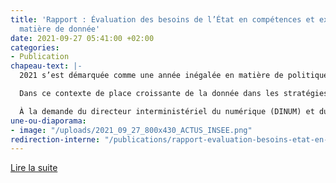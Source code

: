 ```yaml
---
title: 'Rapport : Évaluation des besoins de l’État en compétences et expertises en
  matière de donnée'
date: 2021-09-27 05:41:00 +02:00
categories:
- Publication
chapeau-text: |-
  2021 s’est démarquée comme une année inégalée en matière de politique publique de la donnée : démonstration « grand public » de l’utilité de l’open data et du pilotage par la donnée à l’aune de la crise sanitaire, ambition gouvernementale renouvelée par la circulaire du Premier ministre du 27 avril 2021, élaboration d’une feuille de route et mise en place d’ Administrateurs des données dans chaque ministère, multiplication des projets d’amélioration des services publics par la donnée dans toutes les administrations…

  Dans ce contexte de place croissante de la donnée dans les stratégies, organisations et recrutements publics, il est apparu indispensable de disposer d’une évaluation qualitative et quantitative des besoins de compétences et d’expertise en la matière, ainsi que des réponses à y apporter à court et moyen terme.

  À la demande du directeur interministériel du numérique (DINUM) et du directeur général de l’Institut de la statistique et des études économiques (INSEE), une mission a été conduite entre février et juin 2021 par une équipe conjointe réunissant des représentants des deux administrations, et leur rapport est aujourd’hui rendu public.
une-ou-diaporama:
- image: "/uploads/2021_09_27_800x430_ACTUS_INSEE.png"
redirection-interne: "/publications/rapport-evaluation-besoins-etat-en-competences-et-expertises-en-matiere-de-donnee/"
---
```


<div class="lien-important"><p><a href="/publications/rapport-evaluation-besoins-etat-en-competences-et-expertises-en-matiere-de-donnee/"  title="Lire la suite">Lire la suite</a></p></div>